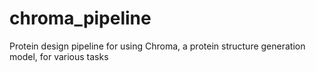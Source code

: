 # chroma_pipeline
Protein design pipeline for using Chroma, a protein structure generation model, for various tasks
